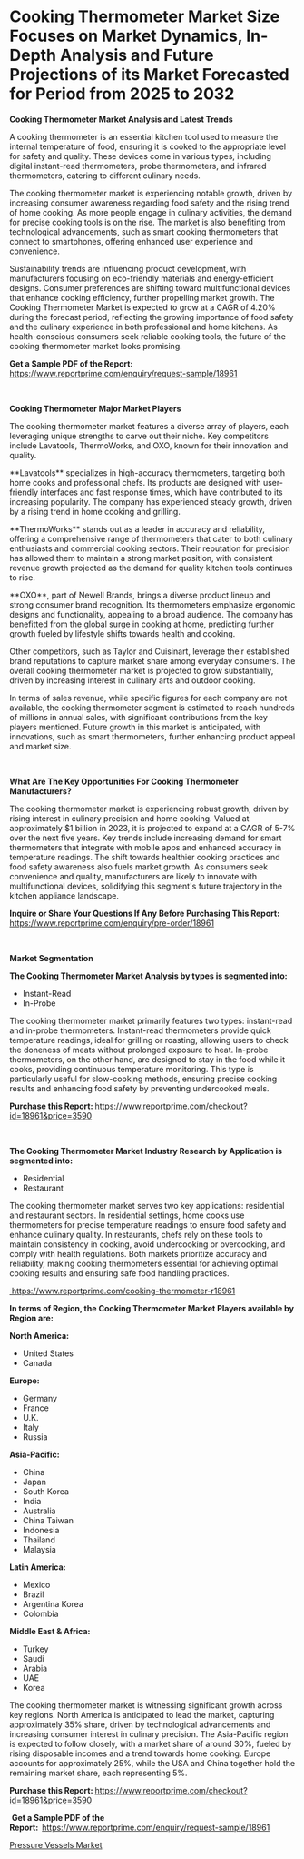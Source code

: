 <p><h1>Cooking Thermometer Market Size Focuses on Market Dynamics, In-Depth Analysis and Future Projections of its Market Forecasted for Period from 2025 to 2032</h1></p><p><strong>Cooking Thermometer Market Analysis and Latest Trends</strong></p>
<p><p>A cooking thermometer is an essential kitchen tool used to measure the internal temperature of food, ensuring it is cooked to the appropriate level for safety and quality. These devices come in various types, including digital instant-read thermometers, probe thermometers, and infrared thermometers, catering to different culinary needs.</p><p>The cooking thermometer market is experiencing notable growth, driven by increasing consumer awareness regarding food safety and the rising trend of home cooking. As more people engage in culinary activities, the demand for precise cooking tools is on the rise. The market is also benefiting from technological advancements, such as smart cooking thermometers that connect to smartphones, offering enhanced user experience and convenience.</p><p>Sustainability trends are influencing product development, with manufacturers focusing on eco-friendly materials and energy-efficient designs. Consumer preferences are shifting toward multifunctional devices that enhance cooking efficiency, further propelling market growth. The Cooking Thermometer Market is expected to grow at a CAGR of 4.20% during the forecast period, reflecting the growing importance of food safety and the culinary experience in both professional and home kitchens. As health-conscious consumers seek reliable cooking tools, the future of the cooking thermometer market looks promising.</p></p>
<p><strong>Get a Sample PDF of the Report:&nbsp;</strong> <a href="https://www.reportprime.com/enquiry/request-sample/18961?utm_campaign=3551&utm_medium=2&utm_source=Github&utm_content=ia&utm_term=19032025&utm_id=cooking-thermometer">https://www.reportprime.com/enquiry/request-sample/18961</a></p>
<p>&nbsp;</p>
<p><strong>Cooking Thermometer Major Market Players</strong></p>
<p><p>The cooking thermometer market features a diverse array of players, each leveraging unique strengths to carve out their niche. Key competitors include Lavatools, ThermoWorks, and OXO, known for their innovation and quality. </p><p>**Lavatools** specializes in high-accuracy thermometers, targeting both home cooks and professional chefs. Its products are designed with user-friendly interfaces and fast response times, which have contributed to its increasing popularity. The company has experienced steady growth, driven by a rising trend in home cooking and grilling.</p><p>**ThermoWorks** stands out as a leader in accuracy and reliability, offering a comprehensive range of thermometers that cater to both culinary enthusiasts and commercial cooking sectors. Their reputation for precision has allowed them to maintain a strong market position, with consistent revenue growth projected as the demand for quality kitchen tools continues to rise.</p><p>**OXO**, part of Newell Brands, brings a diverse product lineup and strong consumer brand recognition. Its thermometers emphasize ergonomic designs and functionality, appealing to a broad audience. The company has benefitted from the global surge in cooking at home, predicting further growth fueled by lifestyle shifts towards health and cooking.</p><p>Other competitors, such as Taylor and Cuisinart, leverage their established brand reputations to capture market share among everyday consumers. The overall cooking thermometer market is projected to grow substantially, driven by increasing interest in culinary arts and outdoor cooking.</p><p>In terms of sales revenue, while specific figures for each company are not available, the cooking thermometer segment is estimated to reach hundreds of millions in annual sales, with significant contributions from the key players mentioned. Future growth in this market is anticipated, with innovations, such as smart thermometers, further enhancing product appeal and market size.</p></p>
<p>&nbsp;</p>
<p><strong>What Are The Key Opportunities For Cooking Thermometer Manufacturers?</strong></p>
<p><p>The cooking thermometer market is experiencing robust growth, driven by rising interest in culinary precision and home cooking. Valued at approximately $1 billion in 2023, it is projected to expand at a CAGR of 5-7% over the next five years. Key trends include increasing demand for smart thermometers that integrate with mobile apps and enhanced accuracy in temperature readings. The shift towards healthier cooking practices and food safety awareness also fuels market growth. As consumers seek convenience and quality, manufacturers are likely to innovate with multifunctional devices, solidifying this segment's future trajectory in the kitchen appliance landscape.</p></p>
<p><strong>Inquire or Share Your Questions If Any Before Purchasing This Report:</strong> <a href="https://www.reportprime.com/enquiry/pre-order/18961?utm_campaign=3551&utm_medium=2&utm_source=Github&utm_content=ia&utm_term=19032025&utm_id=cooking-thermometer">https://www.reportprime.com/enquiry/pre-order/18961</a></p>
<p>&nbsp;</p>
<p><strong>Market Segmentation</strong></p>
<p><strong>The Cooking Thermometer Market Analysis by types is segmented into:</strong></p>
<p><ul><li>Instant-Read</li><li>In-Probe</li></ul></p>
<p><p>The cooking thermometer market primarily features two types: instant-read and in-probe thermometers. Instant-read thermometers provide quick temperature readings, ideal for grilling or roasting, allowing users to check the doneness of meats without prolonged exposure to heat. In-probe thermometers, on the other hand, are designed to stay in the food while it cooks, providing continuous temperature monitoring. This type is particularly useful for slow-cooking methods, ensuring precise cooking results and enhancing food safety by preventing undercooked meals.</p></p>
<p><strong>Purchase this Report:&nbsp;</strong><a href="https://www.reportprime.com/checkout?id=18961&price=3590&utm_campaign=3551&utm_medium=2&utm_source=Github&utm_content=ia&utm_term=19032025&utm_id=cooking-thermometer">https://www.reportprime.com/checkout?id=18961&price=3590</a></p>
<p>&nbsp;</p>
<p><strong>The Cooking Thermometer Market Industry Research by Application is segmented into:</strong></p>
<p><ul><li>Residential</li><li>Restaurant</li></ul></p>
<p><p>The cooking thermometer market serves two key applications: residential and restaurant sectors. In residential settings, home cooks use thermometers for precise temperature readings to ensure food safety and enhance culinary quality. In restaurants, chefs rely on these tools to maintain consistency in cooking, avoid undercooking or overcooking, and comply with health regulations. Both markets prioritize accuracy and reliability, making cooking thermometers essential for achieving optimal cooking results and ensuring safe food handling practices.</p></p>
<p><a href="https://www.reportprime.com/cooking-thermometer-r18961?utm_campaign=3551&utm_medium=2&utm_source=Github&utm_content=ia&utm_term=19032025&utm_id=cooking-thermometer">&nbsp;https://www.reportprime.com/cooking-thermometer-r18961</a></p>
<p><strong>In terms of Region, the Cooking Thermometer Market Players available by Region are:</strong></p>
<p>
    <p> <strong> North America: </strong>
        <ul>
            <li>United States</li>
            <li>Canada</li>
        </ul>
        </p> 
    <p> <strong> Europe: </strong>
        <ul>
            <li>Germany</li>
            <li>France</li>
            <li>U.K.</li>
            <li>Italy</li>
            <li>Russia</li>
        </ul>
        </p> 
    <p> <strong> Asia-Pacific: </strong>
        <ul>
            <li>China</li>
            <li>Japan</li>
            <li>South Korea</li>
            <li>India</li>
            <li>Australia</li>
            <li>China Taiwan</li>
            <li>Indonesia</li>
            <li>Thailand</li>
            <li>Malaysia</li>
        </ul>
        </p> 
    <p> <strong> Latin America: </strong>
        <ul>
            <li>Mexico</li>
            <li>Brazil</li>
            <li>Argentina Korea</li>
            <li>Colombia</li>
        </ul>
        </p> 
    <p> <strong> Middle East & Africa: </strong>
        <ul>
            <li>Turkey</li>
            <li>Saudi</li>
            <li>Arabia</li>
            <li>UAE</li>
            <li>Korea</li>
        </ul>
    </p>
    </p>
<p><p>The cooking thermometer market is witnessing significant growth across key regions. North America is anticipated to lead the market, capturing approximately 35% share, driven by technological advancements and increasing consumer interest in culinary precision. The Asia-Pacific region is expected to follow closely, with a market share of around 30%, fueled by rising disposable incomes and a trend towards home cooking. Europe accounts for approximately 25%, while the USA and China together hold the remaining market share, each representing 5%.</p></p>
<p><strong>Purchase this Report: </strong><a href="https://www.reportprime.com/checkout?id=18961&price=3590&utm_campaign=3551&utm_medium=2&utm_source=Github&utm_content=ia&utm_term=19032025&utm_id=cooking-thermometer">https://www.reportprime.com/checkout?id=18961&price=3590</a></p>
<p>&nbsp;<strong>Get a Sample PDF of the Report:&nbsp;&nbsp;</strong><a href="https://www.reportprime.com/enquiry/request-sample/18961?utm_campaign=3551&utm_medium=2&utm_source=Github&utm_content=ia&utm_term=19032025&utm_id=cooking-thermometer">https://www.reportprime.com/enquiry/request-sample/18961</a></p>
<p><strong></strong></p>
<p><p><a href="https://github.com/boitafbg/Market-Research-Report-List-1/blob/main/pressure-vessels-market.md?utm_campaign=3551&utm_medium=2&utm_source=Github&utm_content=ia&utm_term=19032025&utm_id=cooking-thermometer">Pressure Vessels Market</a></p></p>